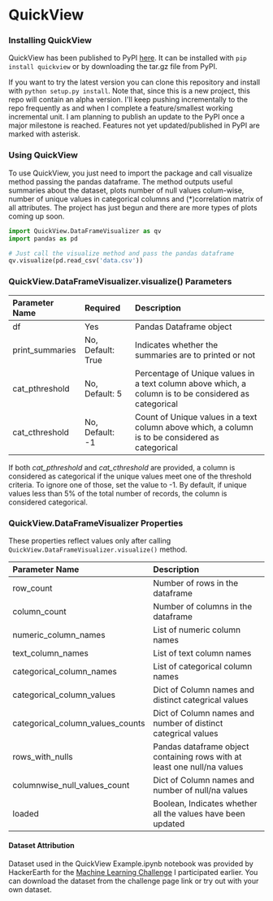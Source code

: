 # __QuickView__

### Installing QuickView
QuickView has been published to PyPI [here](https://pypi.python.org/pypi/QuickView/0.1). It can be installed with `pip install quickview` or by downloading the tar.gz file from PyPI. 

If you want to try the latest version you can clone this repository and install with `python setup.py install`. Note that, since this is a new project, this repo will contain an alpha version. I'll keep pushing incrementally to the repo frequently as and when I complete a feature/smallest working incremental unit. I am planning to publish an update to the PyPI once a major milestone is reached. Features not yet updated/published in PyPI are marked with asterisk.

### Using QuickView
To use QuickView, you just need to import the package and call visualize method passing the pandas dataframe. The method outputs useful summaries about the dataset, plots number of null values colum-wise, number of unique values in categorical columns and (*)correlation matrix of all attributes. The project has just begun and there are more types of plots coming up soon. 

```python
import QuickView.DataFrameVisualizer as qv
import pandas as pd

# Just call the visualize method and pass the pandas dataframe
qv.visualize(pd.read_csv('data.csv'))
```

### QuickView.DataFrameVisualizer.visualize() Parameters
|Parameter Name | Required | Description|
|:--------------|:---------|:-----------|
|df | Yes | Pandas Dataframe object |
| print_summaries | No, Default: True | Indicates whether the summaries are to printed or not |
| cat_pthreshold | No, Default: 5 | Percentage of Unique values in a text column above which, a column is to be considered as categorical |
| cat_cthreshold | No, Default: -1 | Count of Unique values in a text column above which, a column is to be considered as categorical |

If both _cat_pthreshold_ and _cat_cthreshold_ are provided, a column is considered as categorical if the unique values meet one of the threshold criteria. To ignore one of those, set the value to -1. By default, if unique values less than 5% of the total number of records, the column is considered categorical.

### QuickView.DataFrameVisualizer Properties
These properties reflect values only after calling `QuickView.DataFrameVisualizer.visualize()` method.

|Parameter Name | Description|
|:--------------|:-----------|
|row_count | Number of rows in the dataframe |
|column_count | Number of columns in the dataframe |
|numeric_column_names | List of numeric column names |
|text_column_names | List of text column names |
|categorical_column_names | List of categorical column names |
|categorical_column_values | Dict of Column names and distinct categrical values |
|categorical_column_values_counts | Dict of Column names and number of distinct categrical values |
|rows_with_nulls | Pandas dataframe object containing rows with at least one null/na values |
|columnwise_null_values_count | Dict of Column names and number of null/na values |
|loaded | Boolean, Indicates whether all the values have been updated |


#### Dataset Attribution
Dataset used in the QuickView Example.ipynb notebook was provided by HackerEarth for the [Machine Learning Challenge](https://www.hackerearth.com/challenge/competitive/machine-learning-challenge-one/machine-learning/bank-fears-loanliness/) I participated earlier. You can download the dataset from the challenge page link or try out with your own dataset.
